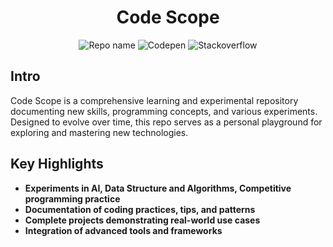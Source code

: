<div align="center">

# Code Scope

![Repo name](https://img.shields.io/badge/leetcode-black?style=flat&logo=leetcode&link=https%3A%2F%2Fleetcode.com%2Fu%2Ftahazzot)
![Codepen](https://img.shields.io/badge/codepen-black?style=flat&logo=codepen&link=https%3A%2F%2Fcodepen.io%2Ftahazzot)
![Stackoverflow](https://img.shields.io/badge/stackoverflow-%20?style=flat&logo=stackoverflow&color=%23000&link=https%3A%2F%2Fstackoverflow.com%2Fusers%2F12661546%2Ftahazzot)
</div>

## Intro

Code Scope is a comprehensive learning and experimental repository documenting new skills, programming concepts, and various experiments. Designed to evolve over time, this repo serves as a personal playground for exploring and mastering new technologies.

## Key Highlights

- **Experiments in AI, Data Structure and Algorithms, Competitive programming practice**
- **Documentation of coding practices, tips, and patterns**
- **Complete projects demonstrating real-world use cases**
- **Integration of advanced tools and frameworks**